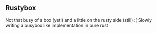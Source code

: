 ## Rustybox
Not that busy of a box (yet!) and a little on the rusty side (still) :(
Slowly writing a busybox like implementation in pure rust
